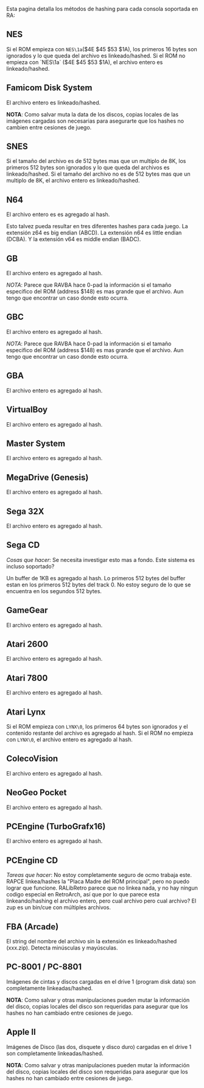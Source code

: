 Esta pagina detalla los métodos de hashing para cada consola soportada en RA:

## NES

Si el ROM empieza con `NES\1a`($4E $45 $53 $1A), los primeros 16 bytes son ignorados y lo que queda del archivo es linkeado/hashed. Si el ROM no empieza con `NES\1a` ($4E $45 $53 $1A), el archivo entero es linkeado/hashed.

## Famicom Disk System

El archivo entero es linkeado/hashed.

**NOTA**: Como salvar muta la data de los discos, copias locales de las imágenes cargadas son necesarias para asegurarte que los hashes no cambien entre cesiones de juego.

## SNES

Si el tamaño del archivo es de 512 bytes mas que un multiplo de 8K, los primeros 512 bytes son ignorados y lo que queda del archivos es linkeado/hashed. Si el tamaño del archivo no es de 512 bytes mas que un multiplo de 8K, el archivo entero es linkeado/hashed.

## N64

El archivo entero es es agregado al hash.

Esto talvez pueda resultar en tres diferentes hashes para cada juego. La extensión z64 es big endian (ABCD). La extensión n64 es little endian (DCBA). Y la extensión v64 es middle endian (BADC).

## GB

El archivo entero es agregado al hash.

_NOTA_: Parece que RAVBA hace 0-pad la información si el tamaño especifico del ROM (address $148) es mas grande que el archivo. Aun tengo que encontrar un caso donde esto ocurra.

## GBC

El archivo entero es agregado al hash.

_NOTA_: Parece que RAVBA hace 0-pad la información si el tamaño especifico del ROM (address $148) es mas grande que el archivo. Aun tengo que encontrar un caso donde esto ocurra.

## GBA

El archivo entero es agregado al hash.

## VirtualBoy

El archivo entero es agregado al hash.

## Master System

El archivo entero es agregado al hash.

## MegaDrive (Genesis)

El archivo entero es agregado al hash.

## Sega 32X

El archivo entero es agregado al hash.

## Sega CD

_Cosas que hacer_: Se necesita investigar esto mas a fondo. Este sistema es incluso soportado?

Un buffer de 1KB es agregado al hash. Lo primeros 512 bytes del buffer estan en los primeros 512 bytes del track 0. No estoy seguro de lo que se encuentra en los segundos 512 bytes.

## GameGear

El archivo entero es agregado al hash.

## Atari 2600

El archivo entero es agregado al hash.

## Atari 7800

El archivo entero es agregado al hash.

## Atari Lynx

Si el ROM empieza con `LYNX\0`, los primeros 64 bytes son ignorados y el contenido restante del archivo es agregado al hash. Si el ROM no empieza con `LYNX\0`, el archivo entero es agregado al hash.

## ColecoVision

El archivo entero es agregado al hash.

## NeoGeo Pocket

El archivo entero es agregado al hash.

## PCEngine (TurboGrafx16)

El archivo entero es agregado al hash.

## PCEngine CD

_Tareas que hacer_: No estoy completamente seguro de ocmo trabaja este. RAPCE linkea/hashes la "Placa Madre del ROM principal", pero no puedo lograr que funcione. RALibRetro parece que no linkea nada, y no hay ningun codigo especial en RetroArch, así que por lo que parece esta linkeando/hashing el archivo entero, pero cual archivo pero cual archivo? El zup es un bin/cue con múltiples archivos.

## FBA (Arcade)

El string del nombre del archivo sin la extensión es linkeado/hashed (xxx.zip). Detecta minúsculas y mayúsculas.

## PC-8001 / PC-8801

Imágenes de cintas y discos cargadas en el drive 1 (program disk data) son completamente linkeadas/hashed.

**NOTA**: Como salvar y otras manipulaciones pueden mutar la información del disco, copias locales del disco son requeridas para asegurar que los hashes no han cambiado entre cesiones de juego.

## Apple II

Imágenes de Disco (las dos, disquete y disco duro) cargadas en el drive 1 son completamente linkeadas/hashed.

**NOTA**: Como salvar y otras manipulaciones pueden mutar la información del disco, copias locales del disco son requeridas para asegurar que los hashes no han cambiado entre cesiones de juego.
